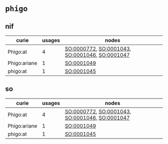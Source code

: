 # `phigo`

## nif

| curie        |   usages | nodes                                                                                                                                                                                                                              |
|--------------|----------|------------------------------------------------------------------------------------------------------------------------------------------------------------------------------------------------------------------------------------|
| Phigo:at     |        4 | [SO:0000772](http://purl.obolibrary.org/obo/SO_0000772), [SO:0001043](http://purl.obolibrary.org/obo/SO_0001043), [SO:0001046](http://purl.obolibrary.org/obo/SO_0001046), [SO:0001047](http://purl.obolibrary.org/obo/SO_0001047) |
| Phigo:ariane |        1 | [SO:0001049](http://purl.obolibrary.org/obo/SO_0001049)                                                                                                                                                                            |
| phigo:at     |        1 | [SO:0001045](http://purl.obolibrary.org/obo/SO_0001045)                                                                                                                                                                            |

## so

| curie        |   usages | nodes                                                                                                                                                                                                                              |
|--------------|----------|------------------------------------------------------------------------------------------------------------------------------------------------------------------------------------------------------------------------------------|
| Phigo:at     |        4 | [SO:0000772](http://purl.obolibrary.org/obo/SO_0000772), [SO:0001043](http://purl.obolibrary.org/obo/SO_0001043), [SO:0001046](http://purl.obolibrary.org/obo/SO_0001046), [SO:0001047](http://purl.obolibrary.org/obo/SO_0001047) |
| Phigo:ariane |        1 | [SO:0001049](http://purl.obolibrary.org/obo/SO_0001049)                                                                                                                                                                            |
| phigo:at     |        1 | [SO:0001045](http://purl.obolibrary.org/obo/SO_0001045)                                                                                                                                                                            |

